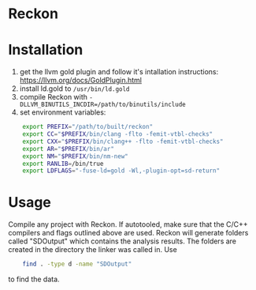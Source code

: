 # Reckon

Installation
============

1. get the llvm gold plugin and follow it's intallation instructions: https://llvm.org/docs/GoldPlugin.html
2. install ld.gold to ```/usr/bin/ld.gold```
3. compile Reckon with ```-DLLVM_BINUTILS_INCDIR=/path/to/binutils/include```
4. set environment variables:
```bash
    export PREFIX="/path/to/built/reckon"
    export CC="$PREFIX/bin/clang -flto -femit-vtbl-checks"
    export CXX="$PREFIX/bin/clang++ -flto -femit-vtbl-checks"
    export AR="$PREFIX/bin/ar"
    export NM="$PREFIX/bin/nm-new"
    export RANLIB=/bin/true
    export LDFLAGS="-fuse-ld=gold -Wl,-plugin-opt=sd-return"
```
Usage
=====

Compile any project with Reckon. If autotooled, make sure that the C/C++ compilers and flags outlined above are used.
Reckon will generate folders called "SDOutput" which contains the analysis results. The folders are created in the directory the
linker was called in. Use 
```bash
    find . -type d -name "SDOutput"
```
to find the data.
